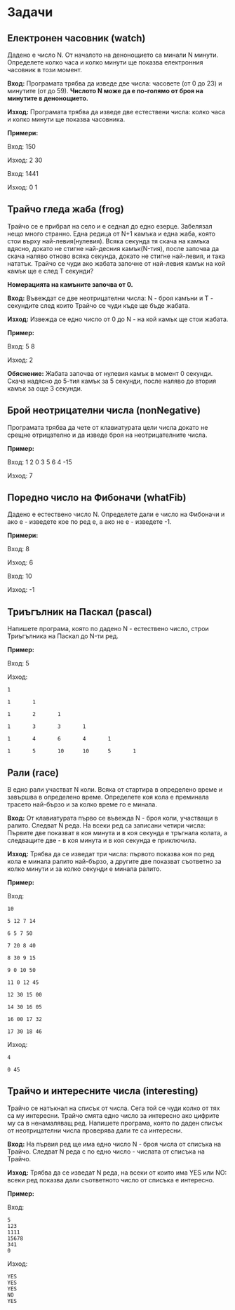 # Задачи

## Електронен часовник (watch)

Дадено е число N. От началото на денонощието са минали N минути. Определете колко часа и колко минути ще показва електронния часовник в този момент.

**Вход:** Програмата трябва да изведе две числа: часовете (от 0 до 23) и минутите (от  до 59). **Числото N може да е по-голямо от броя на минутите в денонощието.**

**Изход:** Програмата трябва да изведе две естествени числа: колко часа и колко минути ще показва часовника.

**Примери:**

Вход: 150

Изход: 2 30 

Вход: 1441

Изход: 0 1

## Трайчо гледа жаба (frog)

Трайчо се е прибрал на село и е седнал до едно езерце. Забелязал нещо много странно. Една редица от N+1 камъка и една жаба, която стои върху най-левия(нулевия). Всяка секунда тя скача на камъка вдясно, докато не стигне най-десния камък(N-тия), после започва да скача наляво отново всяка секунда, докато не стигне най-левия, и така нататък. Трайчо се чуди ако жабата започне от най-левия камък на кой камък ще е след Т секунди?

**Номерацията на камъните започва от 0.**

**Вход:** Въвеждат се две неотрицателни числа: N - броя камъни и T - секундите след които Трайчо се чуди къде ще бъде жабата.

**Изход:** Извежда се едно число от 0 до N - на кой камък ще стои жабата. 

**Пример:**

Вход: 5 8

Изход: 2

**Обяснение:** Жабата започва от нулевия камък в момент 0 секунди. Скача надясно до 5-тия камък за 5 секунди, после наляво до втория камък за още 3 секунди.

## Брой неотрицателни числа (nonNegative)

Програмата трябва да чете от клавиатурата цели числа докато не срещне отрицателно и да изведе броя на неотрицателните числа.

**Пример:**

Вход: 1 2 0 3 5 6 4 -15

Изход: 7

## Поредно число на Фибоначи (whatFib)

Дадено е естествено число N. Определете дали е число на Фибоначи и ако е - изведете кое по ред е, а ако не е - изведете -1.

**Примери:**

Вход: 8

Изход: 6

Вход: 10

Изход: -1

## Триъгълник на Паскал (pascal)

Напишете програма, която по дадено N - естествено число, строи Триъгълника на Паскал до N-ти ред.

**Пример:**

Вход: 5

Изход:

	1
	
	1       1
	
	1       2       1
	
	1       3       3       1
	
	1       4       6       4       1
	
	1       5       10      10      5       1

## Рали (race)

В едно рали участват N коли. Всяка от стартира в определено време и завършва в определено време. Определете коя кола е преминала трасето най-бързо и за колко време го е минала.

**Вход:** От клавиатурата първо се въвежда N - броя коли, участващи в ралито. Следват N реда. На всеки ред са записани четири числа: Първите две показват в коя минута и в коя секунда е тръгнала колата, а следващите две - в коя минута и в коя секунда е приключила.

**Изход:** Трябва да се изведат три числа: първото показва коя по ред кола е минала ралито най-бързо, а другите две показват съответно за колко минути и за колко секунди е минала ралито.


**Пример:**

Вход:

	10
	
	5 12 7 14
	
	6 5 7 50
	
	7 20 8 40
	
	8 30 9 15
	
	9 0 10 50
	
	11 0 12 45
	
	12 30 15 00
	
	14 30 16 05
	
	16 00 17 32
	
	17 30 18 46

Изход: 

	4 
	
	0 45

## Трайчо и интересните числа (interesting)

Трайчо се натъкнал на списък от числа. Сега той се чуди колко от тях са му интересни. Трайчо смята едно число за интересно ако цифрите му са в ненамаляващ ред. Напишете програма, която по даден списък от неотрицателни числа проверява дали те са интересни.

**Вход:** На първия ред ще има едно число N - броя числа от списъка на Трайчо. Следват N реда с по едно число - числата от списъка на Трайчо.

**Изход:** Трябва да се изведат N реда, на всеки от които има YES или NO: всеки ред показва дали съответното число от списъка е интересно.

**Пример:**

Вход:

	5
	123
	1111
	15678
	341
	0

Изход:

	YES
	YES
	YES
	NO
	YES